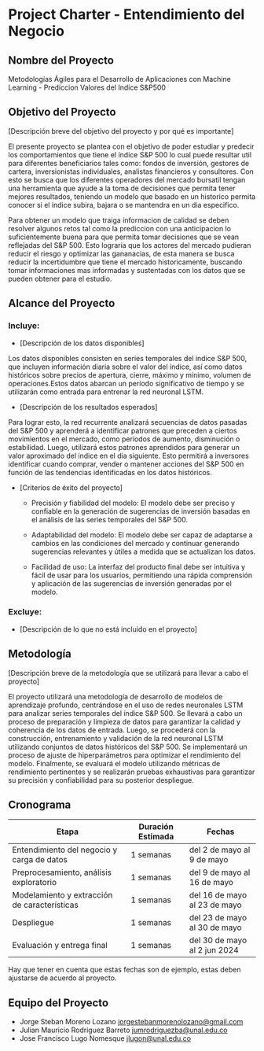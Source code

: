 # Project Charter - Entendimiento del Negocio

## Nombre del Proyecto

Metodologías Ágiles para el Desarrollo de Aplicaciones con Machine Learning - Prediccion Valores del Indice S&P500

## Objetivo del Proyecto
[Descripción breve del objetivo del proyecto y por qué es importante]

El presente proyecto se plantea con el objetivo de poder estudiar y predecir los comportamientos que tiene el índice S&P 500 lo cual puede resultar util para diferentes beneficiarios tales como: fondos de inversión, gestores de cartera, inversionistas individuales, analistas financieros y consultores. Con esto se busca que los diferentes operadores del mercado bursatil tengan una herramienta que ayude a la toma de decisiones que permita tener mejores resultados, teniendo un modelo que basado en un historico permita conocer si el indice subira, bajara o se mantendra en un dia especifico.

Para obtener un modelo que traiga informacion de calidad se deben resolver algunos retos tal como la prediccion con una anticipacion lo suficientemente buena para que permita tomar decisiones que se vean reflejadas del S&P 500. Esto lograria que los actores del mercado pudieran reducir el riesgo y optimizar las gananacias, de esta manera se busca reducir la incertidumbre que tiene el mercado historicamente, buscando tomar informaciones mas informadas y sustentadas con los datos que se pueden obtener para el estudio.

## Alcance del Proyecto

### Incluye:

- [Descripción de los datos disponibles]
  
 Los datos disponibles consisten en series temporales del índice S&P 500, que incluyen información diaria sobre el valor del índice, así como datos históricos sobre precios de apertura, cierre, máximo y mínimo, volumen de operaciones.Estos datos abarcan un período significativo de tiempo y se utilizarán como entrada para entrenar la red neuronal LSTM.
- [Descripción de los resultados esperados]
  
Para lograr esto, la red recurrente analizará secuencias de datos pasadas del S&P 500 y aprenderá a identificar patrones que preceden a ciertos movimientos en el mercado, como períodos de aumento, disminución o estabilidad. Luego, utilizará estos patrones aprendidos para generar un valor aproximado del indice en el dia siguiente. Esto permitirá a inversores identificar cuando comprar, vender o mantener acciones del S&P 500 en función de las tendencias identificadas en los datos históricos.
- [Criterios de éxito del proyecto]

  - Precisión y fiabilidad del modelo: El modelo debe ser preciso y confiable en la generación de sugerencias de inversión basadas en el análisis de las series temporales del S&P 500.
  
  - Adaptabilidad del modelo: El modelo debe ser capaz de adaptarse a cambios en las condiciones del mercado y continuar generando sugerencias relevantes y útiles a medida que se actualizan los datos.
    
  - Facilidad de uso: La interfaz del producto final debe ser intuitiva y fácil de usar para los usuarios, permitiendo una rápida comprensión y aplicación de las sugerencias de inversión generadas por el modelo.

### Excluye:

- [Descripción de lo que no está incluido en el proyecto]

## Metodología

[Descripción breve de la metodología que se utilizará para llevar a cabo el proyecto]


El proyecto utilizará una metodología de desarrollo de modelos de aprendizaje profundo, centrándose en el uso de redes neuronales LSTM para analizar series temporales del índice S&P 500. Se llevará a cabo un proceso de preparación y limpieza de datos para garantizar la calidad y coherencia de los datos de entrada. Luego, se procederá con la construcción, entrenamiento y validación de la red neuronal LSTM utilizando conjuntos de datos históricos del S&P 500. Se implementará un proceso de ajuste de hiperparámetros para optimizar el rendimiento del modelo. Finalmente, se evaluará el modelo utilizando métricas de rendimiento pertinentes y se realizarán pruebas exhaustivas para garantizar su precisión y confiabilidad para su posterior despliegue.

## Cronograma

| Etapa | Duración Estimada | Fechas |
|------|---------|-------|
| Entendimiento del negocio y carga de datos | 1 semanas | del 2 de mayo al 9 de mayo |
| Preprocesamiento, análisis exploratorio | 1 semanas | del 9 de mayo al 16 de mayo |
| Modelamiento y extracción de características | 1 semanas | del 16 de mayo al 23 de mayo |
| Despliegue | 1 semanas | del 23 de mayo al 30 de mayo |
| Evaluación y entrega final | 1 semanas | del 30 de mayo al  2 jun 2024 |

Hay que tener en cuenta que estas fechas son de ejemplo, estas deben ajustarse de acuerdo al proyecto.

## Equipo del Proyecto

- Jorge Steban Moreno Lozano jorgestebanmorenolozano@gmail.com
- Julian Mauricio Rodriguez Barreto jumrodriguezba@unal.edu.co
- Jose Francisco Lugo Nomesque jlugon@unal.edu.co

 


